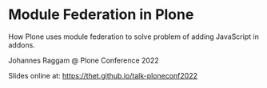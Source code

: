 # Module Federation in Plone

How Plone uses module federation to solve problem of adding JavaScript in addons.

Johannes Raggam @ Plone Conference 2022

Slides online at: https://thet.github.io/talk-ploneconf2022

